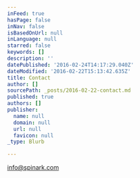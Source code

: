 ```yaml
---
inFeed: true
hasPage: false
inNav: false
isBasedOnUrl: null
inLanguage: null
starred: false
keywords: []
description: ''
datePublished: '2016-02-24T14:17:29.040Z'
dateModified: '2016-02-22T15:13:42.635Z'
title: Contact
author: []
sourcePath: _posts/2016-02-22-contact.md
published: true
authors: []
publisher:
  name: null
  domain: null
  url: null
  favicon: null
_type: Blurb

---
```

info@spinark.com